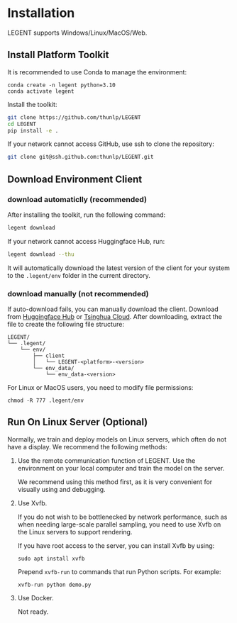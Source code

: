 # Installation

LEGENT supports Windows/Linux/MacOS/Web.

## Install Platform Toolkit

It is recommended to use Conda to manage the environment:

```
conda create -n legent python=3.10
conda activate legent
```

Install the toolkit:
``` bash
git clone https://github.com/thunlp/LEGENT
cd LEGENT
pip install -e .
```

If your network cannot access GitHub, use ssh to clone the repository:

``` bash
git clone git@ssh.github.com:thunlp/LEGENT.git
```

## Download Environment Client

### download automaticlly (recommended)

After installing the toolkit, run the following command:

``` bash
legent download
```

If your network cannot access Huggingface Hub, run:

``` bash
legent download --thu
```

It will automatically download the latest version of the client for your system to the `.legent/env` folder in the current directory.


### download manually (not recommended)

If auto-download fails, you can manually download the client. Download from [Huggingface Hub](https://huggingface.co/LEGENT/LEGENT-environment-Alpha/tree/main) or [Tsinghua Cloud](https://cloud.tsinghua.edu.cn/d/9976c807e6e04e069377/). After downloading, extract the file to create the following file structure:

```
LEGENT/
└── .legent/
    └── env/
        ├── client
        │   └── LEGENT-<platform>-<version>
        └── env_data/
            └── env_data-<version>
```

For Linux or MacOS users, you need to modify file permissions:

```
chmod -R 777 .legent/env
```

## Run On Linux Server (Optional)

Normally, we train and deploy models on Linux servers, which often do not have a display. We recommend the following methods: 

1. Use the remote communication function of LEGENT. Use the environment on your local computer and train the model on the server.
   
    We recommend using this method first, as it is very convenient for visually using and debugging.

2. Use Xvfb.

    If you do not wish to be bottlenecked by network performance, such as when needing large-scale parallel sampling, you need to use Xvfb on the Linux servers to support rendering.

    If you have root access to the server, you can install Xvfb by using:
    ```
    sudo apt install xvfb
    ```
    
    Prepend `xvfb-run` to commands that run Python scripts. For example:
    ```
    xvfb-run python demo.py
    ```

3. Use Docker.
   
    Not ready.